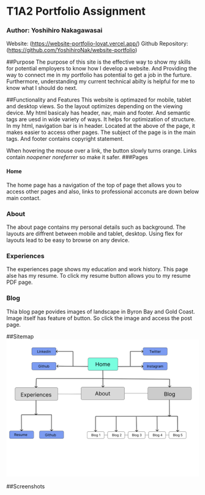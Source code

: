 # T1A2 Portfolio Assignment
### Author: Yoshihiro Nakagawasai
Website: (https://website-portfolio-lovat.vercel.app/)
Github Repository: (https://github.com/YoshihiroNak/website-portfolio)

##Purpose
The purpose of this site is the effective way to show my skills for potential employers to know how I develop a website. 
And Providing the way to connect me  in my portfolio has potential to get a job in the furture.
Furthermore, understanding my current technical abilty is helpful for me to know what I should do next.

##Functionality and Features
This website is optimazed for mobile, tablet and desktop views. So the layout optimizes depending on the viewing device.
My html basicaly has header, nav, main and footer.
And semantic tags are uesd in wide variety of ways. It helps for optimization of structure.
In my html, navigation bar is in header. Located at the above of the page, it makes easier to access other pages.
The subject of the page is in the main tags. And footer contains copyright statement. 

When hovering the mouse over a link, the button slowly turns orange.
Links contain *noopener noreferrer* so make it safer.
###Pages

#### Home
The home page has a navigation of the top of page thet allows you to access other pages and also, links to professional acconuts are down below main contact.

### About
The about page contains my personal details such as background.
The layouts are diffrent between mobile and tablet, desktop. Using flex for layouts lead to be easy to browse on any device.

### Experiences
The experiences page shows my education and work history.
This page alse has my resume. To click my resume button allows you to my resume PDF page.

### Blog
Thia blog page povides images of landscape in Byron Bay and Gold Coast.
Image itself has feature of button. So click the image and access the post page.

##Sitemap
![](docs/sitemap.jpg)

##Screenshots


